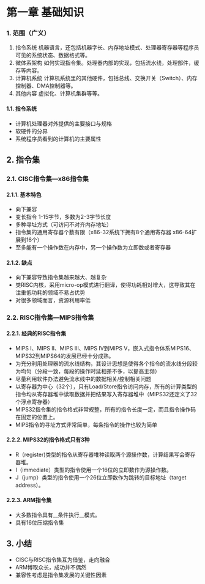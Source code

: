 # 第一章 基础知识

### 1. 范围（广义）

1. 指令系统 
   机器语言，还包括机器字长、内存地址模式、处理器寄存器等程序员可见的系统状态、数据格式等。
2. 微体系架构
   如何实现指令集。处理器内部的实现，包括流水线，处理部件，缓存等内容。
3. 计算机系统
   计算机系统里的其他硬件，包括总线、交换开关（Switch）、内存控制器、DMA控制器等。
4. 其他内容
   虚拟化、计算机集群等等。

#### 1.1. 指令系统

- 计算机处理器对外提供的主要接口与规格
- 软硬件的分界
- 系统程序员看到的计算机的主要属性

## 2. 指令集

### 2.1. CISC指令集—x86指令集

#### 2.1.1. 基本特色

- 向下兼容
- 变长指令 1-15字节，多数为2-3字节长度
- 多种寻址方式（可访问不对齐内存地址）
- 指令集的通用寄存器个数有限（x86-32系统下拥有8个通用寄存器 x86-64扩展到16个）
- 至多能有一个操作数在内存中，另一个操作数为立即数或者寄存器

#### 2.1.2. 缺点

- 向下兼容导致指令集越来越大、越复杂
- 类RISC内核，采用micro-op模式进行翻译，使得功耗相对增大，这导致其在注重低功耗的领域不易占优势
- 对很多领域而言，资源利用率低

### 2.2. RISC指令集—MIPS指令集

#### 2.2.1. 经典的RISC指令集

- MIPS I、MIPS II、MIPS III、MIPS IV到MIPS V，嵌入式指令体系MIPS16、MIPS32到MIPS64的发展已经十分成熟。
- 为充分利用处理器的流水线结构，其设计思想是使得各个指令的流水线分段较为均匀（分段一致，每段的操作时延相差不多，以提高主频）
- 尽量利用软件办法避免流水线中的数据相关/控制相关问题
- 以寄存器为中心（32个），只有Load/Store指令访问内存，所有的计算类型的指令均从寄存器堆中读取数据并把结果写入寄存器堆中（MIPS32还定义了32个浮点寄存器）
- MIPS32指令集的指令格式非常规整，所有的指令长度一定，而且指令操作码在固定的位置上。
- MIPS指令的寻址方式非常简单，每条指令的操作也较为简单

#### 2.2.2. MIPS32的指令格式只有3种

- R（register)类型的指令从寄存器堆种读取两个源操作数，计算结果写会寄存器堆。
- I（immediate）类型的指令使用一个16位的立即数作为源操作数。
- J（jump）类型的指令使用一个26位立即数作为跳转的目标地址（target address）。

#### 2.2.3. ARM指令集

- 大多数指令具有__条件执行__模式。
- 具有16位压缩指令集

## 3. 小结

- CISC与RISC指令集互为借鉴，走向融合
- ARM博取众长，成功并不偶然
- 兼容性考虑是指令集发展的关键性因素

